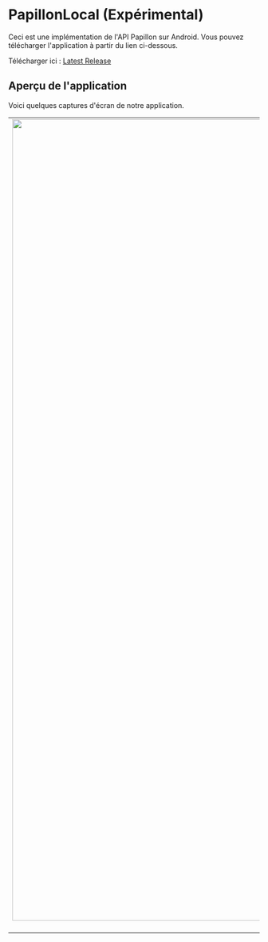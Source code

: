 # PapillonLocal (Expérimental)
Ceci est une implémentation de l'API Papillon sur Android. Vous pouvez télécharger l'application à partir du lien ci-dessous.

Télécharger ici : [Latest Release](https://github.com/andronedev/PapillonLocal/releases)

## Aperçu de l'application
Voici quelques captures d'écran de notre application.

| | |
|:-------------------------:|:-------------------------:|
|<img width="1604" alt="Capture d'écran 1" src="https://github.com/andronedev/PapillonLocal/assets/31452517/5e6e47d6-b3db-4f68-a54c-89571fadb582"> Capture d'écran 1 |<img width="1604" alt="Capture d'écran 2" src="https://github.com/andronedev/PapillonLocal/assets/31452517/070a20d9-4264-4a62-93da-0c870806fbc0"> Capture d'écran 2 |

